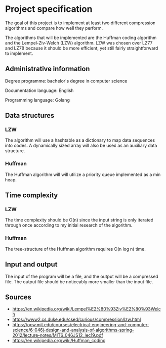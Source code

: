 # Project specification

The goal of this project is to implement at least two different compression algorithms and compare how well they perform.

The algorithms that will be implemented are the Huffman coding algorithm and the Lempel-Ziv-Welch (LZW) algorithm. LZW was chosen over LZ77 and LZ78 because it should be more efficient, yet still fairly straightforward to implement.

## Administrative information
Degree programme: bachelor's degree in computer science

Documentation language: English

Programming language: Golang

## Data structures
### LZW
The algorithm will use a hashtable as a dictionary to map data sequences into codes. A dynamically sized array will also be used as an auxiliary data structure.

### Huffman
The Huffman algorithm will will utilize a priority queue implemented as a min heap.

## Time complexity
### LZW
The time complexity should be O(n) since the input string is only iterated through once according to my initial research of the algorithm.

### Huffman
The tree-structure of the Huffman algorithm requires O(n log n) time.

## Input and output
The input of the program will be a file, and the output will be a compressed file. The output file should be noticeably more smaller than the input file.

## Sources
* https://en.wikipedia.org/wiki/Lempel%E2%80%93Ziv%E2%80%93Welch
* https://www2.cs.duke.edu/csed/curious/compression/lzw.html
* https://ocw.mit.edu/courses/electrical-engineering-and-computer-science/6-046j-design-and-analysis-of-algorithms-spring-2012/lecture-notes/MIT6_046JS12_lec19.pdf
* https://en.wikipedia.org/wiki/Huffman_coding
